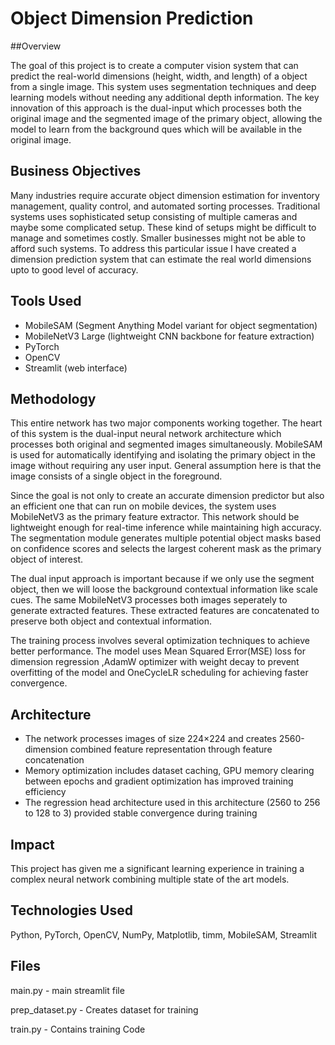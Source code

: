 # Object Dimension Prediction

##Overview

The goal of this project is to create a computer vision system that can predict the real-world dimensions (height, width, and length) of a object from a single  image. This system uses segmentation techniques and deep learning models without needing any additional depth information. The key innovation of this approach is the dual-input which processes both the original image and the segmented image of the primary object, allowing the model to learn from the background ques which will be available in the original image.

## Business Objectives

Many industries require accurate object dimension estimation for inventory management, quality control, and automated sorting processes. Traditional systems uses sophisticated setup consisting of multiple cameras and maybe some complicated setup. These kind of setups might be difficult to manage and sometimes costly. Smaller businesses might not be able to afford such systems. To address this particular issue I have created a dimension prediction system that can estimate the real world dimensions upto to good level of accuracy.

## Tools Used

- MobileSAM (Segment Anything Model variant for object segmentation)
- MobileNetV3 Large (lightweight CNN backbone for feature extraction)
- PyTorch
- OpenCV
- Streamlit (web interface)


## Methodology

This entire network has two major components working together. The heart of this system is the dual-input neural network architecture which processes both original and segmented images simultaneously. MobileSAM is used for automatically identifying and isolating the primary object in the image without requiring any user input. General assumption here is that the image consists of a single object in the foreground.

Since the goal is not only to create an accurate dimension predictor but also an efficient one that can run on mobile devices, the system uses MobileNetV3 as the primary feature extractor. This network should be lightweight enough for real-time inference while maintaining high accuracy. The segmentation module generates multiple potential object masks based on confidence scores and selects the largest coherent mask as the primary object of interest.

The dual input approach is important because if we only use the segment object, then we will loose the background contextual information like scale cues. The same MobileNetV3 processes both images seperately to generate extracted features. These extracted features are concatenated to preserve both object and contextual information.

The training process involves several optimization techniques to achieve better performance. The model uses Mean Squared Error(MSE) loss for dimension regression ,AdamW optimizer with weight decay to prevent overfitting of the model and OneCycleLR scheduling for achieving faster convergence.

## Architecture

- The network processes images of size 224×224 and creates 2560-dimension combined feature representation through feature concatenation
- Memory optimization includes dataset caching, GPU memory clearing between epochs and gradient optimization has improved training efficiency
- The regression head architecture used in this architecture (2560 to 256 to 128 to 3) provided stable convergence during training


## Impact

This project has given me a significant learning experience in training a complex neural network combining multiple state of the art models. 


## Technologies Used

Python, PyTorch, OpenCV, NumPy, Matplotlib, timm, MobileSAM, Streamlit

## Files

main.py - main streamlit file

prep_dataset.py - Creates dataset for training

train.py - Contains training Code

